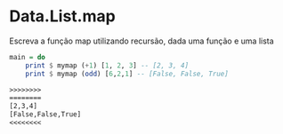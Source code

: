 # Data.List.map

Escreva a função map utilizando recursão, dada uma função e uma lista

```hs
main = do
    print $ mymap (+1) [1, 2, 3] -- [2, 3, 4]
    print $ mymap (odd) [6,2,1] -- [False, False, True]
```

```txt
>>>>>>>>
========
[2,3,4]
[False,False,True]
<<<<<<<<
```
